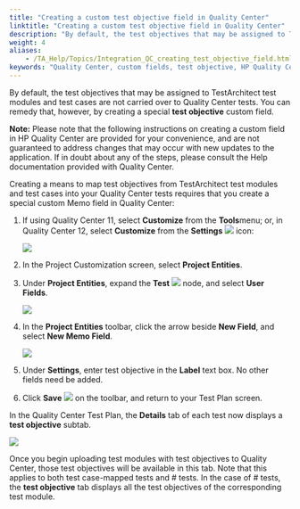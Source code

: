 ```yaml
--- 
title: "Creating a custom test objective field in Quality Center"
linktitle: "Creating a custom test objective field in Quality Center"
description: "By default, the test objectives that may be assigned to TestArchitect test modules and test cases are not carried over to Quality Center tests. You can remedy that, however, by creating a special test objective custom field."
weight: 4
aliases: 
    - /TA_Help/Topics/Integration_QC_creating_test_objective_field.html
keywords: "Quality Center, custom fields, test objective, HP Quality Center, integration, test objective field"
---
```


By default, the test objectives that may be assigned to TestArchitect test modules and test cases are not carried over to Quality Center tests. You can remedy that, however, by creating a special **test objective** custom field.

**Note:** Please note that the following instructions on creating a custom field in HP Quality Center are provided for your convenience, and are not guaranteed to address changes that may occur with new updates to the application. If in doubt about any of the steps, please consult the Help documentation provided with Quality Center.

Creating a means to map test objectives from TestArchitect test modules and test cases into your Quality Center tests requires that you create a special custom Memo field in Quality Center:

1.  If using Quality Center 11, select **Customize** from the **Tools**menu; or, in Quality Center 12, select **Customize** from the **Settings** ![](/images/TA_Help/Images/icn.QC_settings.png) icon:

    ![](/images/TA_Help/Images/QC_custom_field.rev_1.png)

2.  In the Project Customization screen, select **Project Entities**.

3.  Under **Project Entities**, expand the **Test** ![](/images/TA_Help/Images/icn_QC_test.png) node, and select **User Fields**.

    ![](/images/TA_Help/Images/QC_Project_entity.02.png)

4.  In the **Project Entities** toolbar, click the arrow beside **New Field**, and select **New Memo Field**.

    ![](/images/TA_Help/Images/QC_Project_entity.02a.png)

5.  Under **Settings**, enter test objective in the **Label** text box. No other fields need be added.

6.  Click **Save** ![](/images/TA_Help/Images/QC_save_button.png) on the toolbar, and return to your Test Plan screen.


In the Quality Center Test Plan, the **Details** tab of each test now displays a **test objective** subtab.

![](/images/TA_Help/Images/QC.test_objective.field.png)

Once you begin uploading test modules with test objectives to Quality Center, those test objectives will be available in this tab. Note that this applies to both test case-mapped tests and \# tests. In the case of \# tests, the **test objective** tab displays all the test objectives of the corresponding test module.



